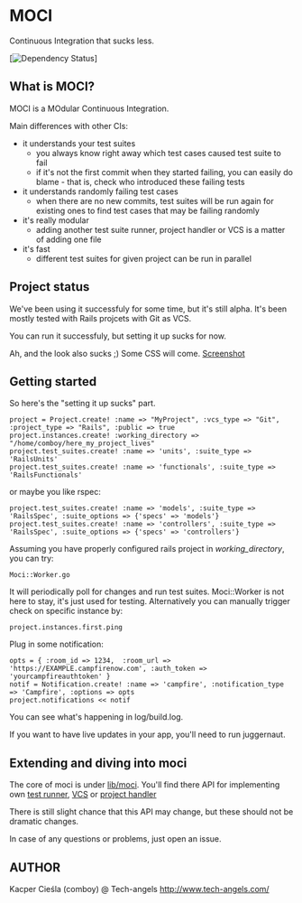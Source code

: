 # MOCI

  Continuous Integration that sucks less.
  
  [![Dependency Status](https://gemnasium.com/tech-angels/moci.png)]

## What is MOCI?

  MOCI is a MOdular Continuous Integration.

  Main differences with other CIs:
  * it understands your test suites
    * you always know right away which test cases caused test suite to fail
    * if it's not the first commit when they started failing, you can easily do blame - that is, check who introduced these failing tests
  * it understands randomly failing test cases
    * when there are no new commits, test suites will be run again for existing ones to find test cases that may be failing randomly
  * it's really modular
    * adding another test suite runner, project handler or VCS is a matter of adding one file
  * it's fast
    * different test suites for given project can be run in parallel

## Project status

  We've been using it successfuly for some time, but it's still alpha. It's been mostly tested with Rails projcets with Git as VCS.

  You can run it successfuly, but setting it up sucks for now.

  Ah, and the look also sucks ;) Some CSS will come. [Screenshot](http://tesuji.pl/moci1.png)

## Getting started

So here's the "setting it up sucks" part.

    project = Project.create! :name => "MyProject", :vcs_type => "Git", :project_type => "Rails", :public => true
    project.instances.create! :working_directory => "/home/comboy/here_my_project_lives"
    project.test_suites.create! :name => 'units', :suite_type => 'RailsUnits'
    project.test_suites.create! :name => 'functionals', :suite_type => 'RailsFunctionals'

or maybe you like rspec:

    project.test_suites.create! :name => 'models', :suite_type => 'RailsSpec', :suite_options => {'specs' => 'models'}
    project.test_suites.create! :name => 'controllers', :suite_type => 'RailsSpec', :suite_options => {'specs' => 'controllers'}

Assuming you have properly configured rails project in *working_directory*, you can try:

    Moci::Worker.go

It will periodically poll for changes and run test suites. Moci::Worker is not here to stay, it's just used for testing. Alternatively you can manually trigger check on specific instance by:

    project.instances.first.ping

Plug in some notification:

    opts = { :room_id => 1234,  :room_url => 'https://EXAMPLE.campfirenow.com', :auth_token => 'yourcampfireauthtoken' }
    notif = Notification.create! :name => 'campfire', :notification_type => 'Campfire', :options => opts
    project.notifications << notif

You can see what's happening in log/build.log.

If you want to have live updates in your app, you'll need to run juggernaut.

## Extending and diving into moci

The core of moci is under [lib/moci](https://github.com/tech-angels/moci/tree/master/lib/moci). You'll find there API for implementing own [test runner](https://github.com/tech-angels/moci/blob/master/lib/moci/test_runner/base.rb), [VCS](https://github.com/tech-angels/moci/blob/master/lib/moci/vcs/base.rb) or [project handler](https://github.com/tech-angels/moci/blob/master/lib/moci/project_handler/base.rb)

There is still slight chance that this API may change, but these should not be dramatic changes.

In case of any questions or problems, just open an issue.

## AUTHOR

  Kacper Cieśla (comboy) @ Tech-angels
  http://www.tech-angels.com/


